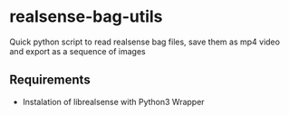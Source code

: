 # realsense-bag-utils
Quick python script to read realsense bag files, save them as mp4 video and  export as a sequence of images

## Requirements 
- Instalation of librealsense with Python3 Wrapper
